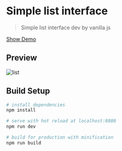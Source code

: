 # Simple list interface

> Simple list interface dev by vanilla js

[Show Demo](http://sungkyu.me/gbc/list/views_html/blockchain_list.html)

## Preview
![list]()

## Build Setup

``` bash
# install dependencies
npm install

# serve with hot reload at localhost:8080
npm run dev

# build for production with minification
npm run build
```

